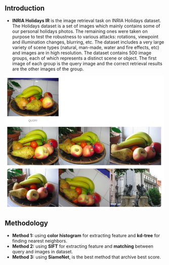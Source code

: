 ## Introduction
- <b>INRIA Holidays IR</b> is the image retrieval task on INRIA Holidays dataset. The Holidays dataset is a set of images which mainly contains some of our personal holidays photos. The remaining ones were taken on purpose to test the robustness to various attacks: rotations, viewpoint and illumination changes, blurring, etc. The dataset includes a very large variety of scene types (natural, man-made, water and fire effects, etc) and images are in high resolution. The dataset contains 500 image groups, each of which represents a distinct scene or object. The first image of each group is the query image and the correct retrieval results are the other images of the group.

<p align="center">
    <img src="./demo.png" width=600>

## Methodology
- <b>Method 1:</b> using <b>color histogram</b> for extracting feature and <b>kd-tree</b> for finding nearest neighbors.
- <b>Method 2:</b> using <b>SIFT</b> for extracting feature and <b>matching</b> between query and images in dataset. 
- <b>Method 3:</b> using <b>SiameNet</b>, is the best method that archive best score.
